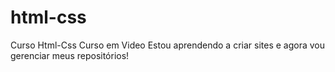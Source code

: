 # html-css
 Curso Html-Css Curso em Video
Estou aprendendo a criar sites e agora vou gerenciar meus repositórios!